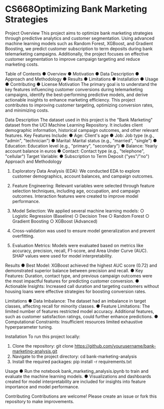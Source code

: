 # CS668Optimizing Bank Marketing Strategies
Project Overview
This project aims to optimize bank marketing strategies through predictive analytics and customer segmentation. Using advanced machine learning models such as Random Forest, XGBoost, and Gradient Boosting, we predict customer subscription to term deposits during bank telemarketing campaigns. Additionally, the project focuses on effective customer segmentation to improve campaign targeting and reduce marketing costs.

Table of Contents
●	Overview
●	Motivation
●	Data Description
●	Approach and Methodology
●	Results
●	Limitations
●	Installation
●	Usage
●	Contributing
●	License
Motivation
The primary goal is to understand the key features influencing customer conversions during telemarketing campaigns, identify the best-performing predictive models, and derive actionable insights to enhance marketing efficiency. This project contributes to improving customer targeting, optimizing conversion rates, and minimizing costs.
 
Data Description
The dataset used in this project is the "Bank Marketing" dataset from the UCI Machine Learning Repository. It includes client demographic information, historical campaign outcomes, and other relevant features.
Key Features Include:
●	Age: Client's age
●	Job: Job type (e.g., "admin", "technician")
●	Marital: Marital status (e.g., "married", "single")
●	Education: Education level (e.g., "primary", "secondary")
●	Balance: Yearly account balance in euros
●	Contact: Contact type (e.g., "telephone", "cellular")
Target Variable:
●	Subscription to Term Deposit ("yes"/"no")
Approach and Methodology
1.	Exploratory Data Analysis (EDA): We conducted EDA to explore customer demographics, account balances, and campaign outcomes.
2.	Feature Engineering: Relevant variables were selected through feature selection techniques, including age, occupation, and campaign outcomes.
Interaction features were created to improve model performance.
3.	Model Selection: We applied several machine learning models:
○	Logistic Regression (Baseline)
○	Decision Tree
○	Random Forest
○	Gradient Boosting
○	XGBoost (Advanced)
4.	Cross-validation was used to ensure model generalization and prevent
overfitting.
 
5.	Evaluation Metrics: Models were evaluated based on metrics like accuracy, precision, recall, F1-score, and Area Under Curve (AUC). SHAP values
were used for model interpretability.

Results
●	Best Model: XGBoost achieved the highest AUC score (0.72) and demonstrated superior balance between precision and recall.
●	Key Features: Duration, contact type, and previous campaign outcomes were the most impactful features for predicting customer conversion.
●	Actionable Insights: Increased call duration and targeting customers without housing loans were effective strategies for boosting conversion
rates.

Limitations
●	Data Imbalance: The dataset had an imbalance in target classes, affecting recall for minority classes.
●	Feature Limitations: The limited number of features restricted model accuracy. Additional features, such as customer satisfaction ratings, could
further enhance predictions.
●	Computational Constraints: Insufficient resources limited exhaustive hyperparameter tuning.

Installation
To run this project locally:
1.	Clone the repository:
git clone https://github.com/yourusername/bank-marketing-analysis.git
2.	Navigate to the project directory: cd bank-marketing-analysis
3.	Install the required packages: pip install -r requirements.txt
 
Usage
●	Run the notebook bank_marketing_analysis.ipynb to train and evaluate the machine learning models.
●	Visualizations and dashboards created for model interpretability are included for insights into feature importance and model performance.

Contributing
Contributions are welcome! Please create an issue or fork this repository to make improvements.
